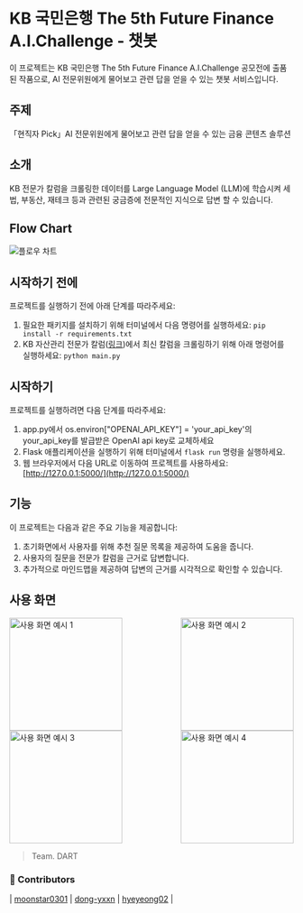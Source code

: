 # KB 국민은행 The 5th Future Finance A.I.Challenge - 챗봇

이 프로젝트는 KB 국민은행 The 5th Future Finance A.I.Challenge 공모전에 출품된 작품으로, AI 전문위원에게 물어보고 관련 답을 얻을 수 있는 챗봇 서비스입니다.

## 주제

「현직자 Pick」AI 전문위원에게 물어보고 관련 답을 얻을 수 있는 금융 콘텐츠 솔루션

## 소개
KB 전문가 칼럼을 크롤링한 데이터를 Large Language Model (LLM)에 학습시켜 세법, 부동산, 재테크 등과 관련된 궁금증에 전문적인 지식으로 답변 할 수 있습니다.

## Flow Chart

![플로우 차트](https://github.com/moonstar0301/The_5th_Future_Finance_A.I.Challenge/assets/129285999/738567fe-7f92-40e5-b325-ac6ad38cb08e)

## 시작하기 전에

프로젝트를 실행하기 전에 아래 단계를 따라주세요:

1. 필요한 패키지를 설치하기 위해 터미널에서 다음 명령어를 실행하세요: `pip install -r requirements.txt`
2. KB 자산관리 전문가 칼럼([링크](https://omoney.kbstar.com/quics?page=C042014))에서 최신 칼럼을 크롤링하기 위해 아래 명령어를 실행하세요: `python main.py`

## 시작하기

프로젝트를 실행하려면 다음 단계를 따라주세요:
1. app.py에서 os.environ["OPENAI_API_KEY"] = 'your_api_key'의 your_api_key를 발급받은 OpenAI api key로 교체하세요
1. Flask 애플리케이션을 실행하기 위해 터미널에서 `flask run` 명령을 실행하세요.
2. 웹 브라우저에서 다음 URL로 이동하여 프로젝트를 사용하세요: [http://127.0.0.1:5000/](http://127.0.0.1:5000/)

## 기능

이 프로젝트는 다음과 같은 주요 기능을 제공합니다:

1. 초기화면에서 사용자를 위해 추천 질문 목록을 제공하여 도움을 줍니다.
2. 사용자의 질문을 전문가 칼럼을 근거로 답변합니다.
3. 추가적으로 마인드맵을 제공하여 답변의 근거를 시각적으로 확인할 수 있습니다.

## 사용 화면

<div style="display: flex; justify-content: space-between;">
    <img src="https://github.com/moonstar0301/The_5th_Future_Finance_A.I.Challenge/assets/129285999/a4f2853a-99a1-44aa-a9a0-1748dbf25051" alt="사용 화면 예시 1" width="200"/>
    <img src="https://github.com/moonstar0301/The_5th_Future_Finance_A.I.Challenge/assets/129285999/10a4a169-99cb-4a2f-8dcf-dd6a2e632192" alt="사용 화면 예시 2" width="200"/>
</div>
<div style="display: flex; justify-content: space-between;">
    <img src="https://github.com/moonstar0301/The_5th_Future_Finance_A.I.Challenge/assets/129285999/fd487b70-0d95-4ad5-b146-d57431e1ddf7" alt="사용 화면 예시 3" width="200"/>
    <img src="https://github.com/moonstar0301/The_5th_Future_Finance_A.I.Challenge/assets/129285999/35835487-6392-43dd-b40b-4c9db6c87025" alt="사용 화면 예시 4" width="200"/>
</div>

> Team. DART


### :rainbow: Contributors
| [moonstar0301](https://github.com/moonstar0301) | [dong-yxxn](https://github.com/dong-yxxn) | [hyeyeong02](https://github.com/hyeyeong02) |
